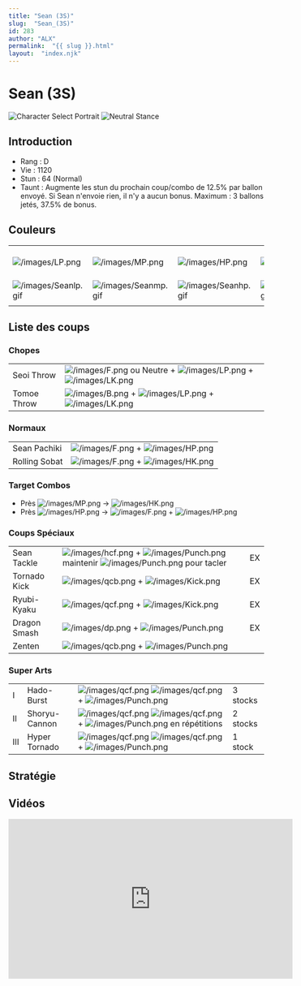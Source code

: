 ```yaml
---
title: "Sean (3S)"
slug:  "Sean_(3S)"
id: 283
author: "ALX"
permalink:  "{{ slug }}.html"
layout:  "index.njk"
---
```


# Sean (3S)

![Character Select
Portrait](/images/Sean3sport.gif "Character Select Portrait") ![Neutral
Stance](/images/Sean3s-stance.gif "Neutral Stance")

## Introduction

- Rang : D
- Vie : 1120
- Stun : 64 (Normal)
- Taunt : Augmente les stun du prochain coup/combo de 12.5% par ballon
  envoyé. Si Sean n'envoie rien, il n'y a aucun bonus. Maximum : 3
  ballons jetés, 37.5% de bonus.

## Couleurs

|                                              |                                              |                                              |                                              |                                              |                                              |                                                                                                              |
|----------------------------------------------|----------------------------------------------|----------------------------------------------|----------------------------------------------|----------------------------------------------|----------------------------------------------|--------------------------------------------------------------------------------------------------------------|
| ![](/images/LP.png "/images/LP.png")         | ![](/images/MP.png "/images/MP.png")         | ![](/images/HP.png "/images/HP.png")         | ![](/images/LK.png "/images/LK.png")         | ![](/images/MK.png "/images/MK.png")         | ![](/images/HK.png "/images/HK.png")         | ![](/images/LP.png "/images/LP.png")![](/images/MK.png "/images/MK.png")![](/images/HP.png "/images/HP.png") |
| ![](/images/Seanlp.gif "/images/Seanlp.gif") | ![](/images/Seanmp.gif "/images/Seanmp.gif") | ![](/images/Seanhp.gif "/images/Seanhp.gif") | ![](/images/Seanlk.gif "/images/Seanlk.gif") | ![](/images/Seanmk.gif "/images/Seanmk.gif") | ![](/images/Seanhk.gif "/images/Seanhk.gif") | ![](/images/Seanlpmkhp.gif "/images/Seanlpmkhp.gif")                                                         |
|                                              |                                              |                                              |                                              |                                              |                                              |                                                                                                              |

## Liste des coups

### Chopes

|             |                                                                                                                            |
|-------------|----------------------------------------------------------------------------------------------------------------------------|
| Seoi Throw  | ![](/images/F.png "/images/F.png") ou Neutre + ![](/images/LP.png "/images/LP.png") + ![](/images/LK.png "/images/LK.png") |
| Tomoe Throw | ![](/images/B.png "/images/B.png") + ![](/images/LP.png "/images/LP.png") + ![](/images/LK.png "/images/LK.png")           |

### Normaux

|               |                                                                           |
|---------------|---------------------------------------------------------------------------|
| Sean Pachiki  | ![](/images/F.png "/images/F.png") + ![](/images/HP.png "/images/HP.png") |
| Rolling Sobat | ![](/images/F.png "/images/F.png") + ![](/images/HK.png "/images/HK.png") |

### Target Combos

- Près ![](/images/MP.png "/images/MP.png") -\>
  ![](/images/HK.png "/images/HK.png")
- Près ![](/images/HP.png "/images/HP.png") -\>
  ![](/images/F.png "/images/F.png") +
  ![](/images/HP.png "/images/HP.png")

### Coups Spéciaux

|              |                                                                                                                                                      |     |
|--------------|------------------------------------------------------------------------------------------------------------------------------------------------------|-----|
| Sean Tackle  | ![](/images/hcf.png "/images/hcf.png") + ![](/images/Punch.png "/images/Punch.png") maintenir ![](/images/Punch.png "/images/Punch.png") pour tacler | EX  |
| Tornado Kick | ![](/images/qcb.png "/images/qcb.png") + ![](/images/Kick.png "/images/Kick.png")                                                                    | EX  |
| Ryubi-Kyaku  | ![](/images/qcf.png "/images/qcf.png") + ![](/images/Kick.png "/images/Kick.png")                                                                    | EX  |
| Dragon Smash | ![](/images/dp.png "/images/dp.png") + ![](/images/Punch.png "/images/Punch.png")                                                                    | EX  |
| Zenten       | ![](/images/qcb.png "/images/qcb.png") + ![](/images/Punch.png "/images/Punch.png")                                                                  |     |

### Super Arts

|     |               |                                                                                                                                           |          |
|-----|---------------|-------------------------------------------------------------------------------------------------------------------------------------------|----------|
| I   | Hado-Burst    | ![](/images/qcf.png "/images/qcf.png") ![](/images/qcf.png "/images/qcf.png") + ![](/images/Punch.png "/images/Punch.png")                | 3 stocks |
| II  | Shoryu-Cannon | ![](/images/qcf.png "/images/qcf.png") ![](/images/qcf.png "/images/qcf.png") + ![](/images/Punch.png "/images/Punch.png") en répétitions | 2 stocks |
| III | Hyper Tornado | ![](/images/qcf.png "/images/qcf.png") ![](/images/qcf.png "/images/qcf.png") + ![](/images/Punch.png "/images/Punch.png")                | 1 stock  |

## Stratégie

## Vidéos

<iframe width='560' height='315' src='https://www.youtube.com/embed/2TdAXGwIcMQ' title='YouTube video player' frameborder='0' allow='accelerometer; autoplay; clipboard-write; encrypted-media; gyroscope; picture-in-picture' allowfullscreen></iframe>
